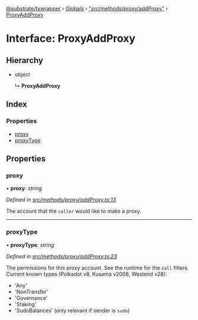 [@substrate/txwrapper](../README.md) › [Globals](../globals.md) › ["src/methods/proxy/addProxy"](../modules/_src_methods_proxy_addproxy_.md) › [ProxyAddProxy](_src_methods_proxy_addproxy_.proxyaddproxy.md)

# Interface: ProxyAddProxy

## Hierarchy

* object

  ↳ **ProxyAddProxy**

## Index

### Properties

* [proxy](_src_methods_proxy_addproxy_.proxyaddproxy.md#proxy)
* [proxyType](_src_methods_proxy_addproxy_.proxyaddproxy.md#proxytype)

## Properties

###  proxy

• **proxy**: *string*

*Defined in [src/methods/proxy/addProxy.ts:13](https://github.com/paritytech/txwrapper/blob/bcc9b73/src/methods/proxy/addProxy.ts#L13)*

The account that the `caller` would like to make a proxy.

___

###  proxyType

• **proxyType**: *string*

*Defined in [src/methods/proxy/addProxy.ts:23](https://github.com/paritytech/txwrapper/blob/bcc9b73/src/methods/proxy/addProxy.ts#L23)*

The permissions for this proxy account. See the runtime for the `call` filters.
Current known types (Polkadot v8, Kusama v2008, Westend v28):
  - 'Any'
  - 'NonTransfer'
  - 'Governance'
  - 'Staking'
  - 'SudoBalances' (only relevant if sender is `sudo`)
